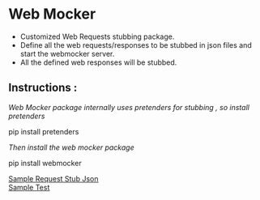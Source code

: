# Web Mocker

<ul><li>Customized Web Requests stubbing package. 
<li>Define all the web requests/responses to be stubbed in json files and start the webmocker server.
<li>All the defined web responses will be stubbed.</ul>

<h2>Instructions :</h2>

<i> Web Mocker package internally uses pretenders for stubbing , so install pretenders</i>

pip install pretenders

<i> Then install the web mocker package </i>

pip install webmocker


<u><a href="https://github.com/sheltonpaul89/webmocker/blob/master/webmocker/web_stubs/stubs.json">Sample Request Stub Json</a> 
<br><a href="https://github.com/sheltonpaul89/webmocker/blob/master/webmocker/sample_test.py">Sample Test</a></u>
